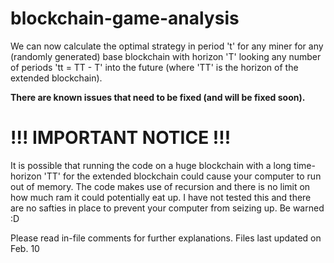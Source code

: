 # blockchain-game-analysis

We can now calculate the optimal strategy in period 't' for any miner for any (randomly generated) base blockchain with horizon 'T' looking any number of periods 'tt = TT - T' into the future (where 'TT' is the horizon of the extended blockchain).

**There are known issues that need to be fixed (and will be fixed soon).**


# !!! IMPORTANT NOTICE !!!
It is possible that running the code on a huge blockchain with a long time-horizon 'TT' for the extended blockchain could cause your computer to run out of memory. The code makes use of recursion and there is no limit on how much ram it could potentially eat up. I have not tested this and there are no safties in place to prevent your computer from seizing up. Be warned :D


Please read in-file comments for further explanations.
Files last updated on Feb. 10
